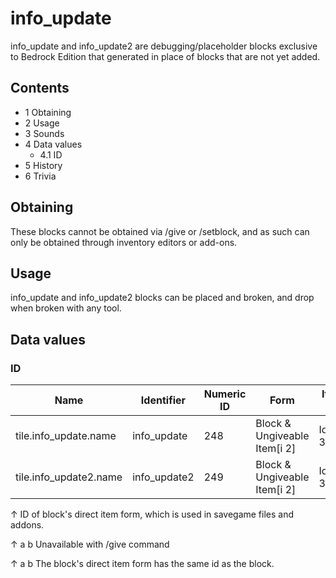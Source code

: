 # info_update
info_update and info_update2 are debugging/placeholder blocks exclusive to Bedrock Edition that generated in place of blocks that are not yet added.

## Contents
- 1 Obtaining
- 2 Usage
- 3 Sounds
- 4 Data values
	- 4.1 ID
- 5 History
- 6 Trivia

## Obtaining
These blocks cannot be obtained via /give or /setblock, and as such can only be obtained through inventory editors or add-ons.

## Usage
info_update and info_update2 blocks can be placed and broken, and drop when broken with any tool.

## Data values
### ID
| Name                   | Identifier   | Numeric ID | Form                         | Item ID[i 1]   | Translation key |
|------------------------|--------------|------------|------------------------------|----------------|-----------------|
| tile.info_update.name  | info_update  | 248        | Block & Ungiveable Item[i 2] | Identical[i 3] | —               |
| tile.info_update2.name | info_update2 | 249        | Block & Ungiveable Item[i 2] | Identical[i 3] | —               |


↑ ID of block's direct item form, which is used in savegame files and addons.

↑ a b Unavailable with /give command

↑ a b The block's direct item form has the same id as the block.




